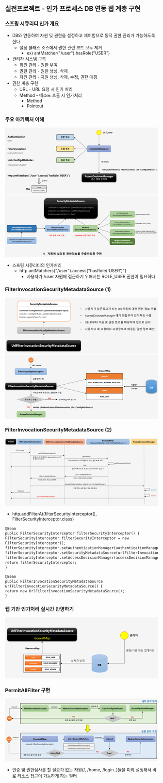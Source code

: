 ## 실전프로젝트 - 인가 프로세스 DB 연동 웹 계층 구현

### 스프링 시큐리티 인가 개요

- DB와 연동하여 자원 및 권한을 설정하고 제어함으로 동적 권한 관리가 가능하도록 한다
    - 설정 클래스 소스에서 권한 관련 코드 모두 제거
        - ex) antMatcher("/user").hasRole("USER")
- 관리자 시스템 구축
    - 회원 관리 - 권한 부여
    - 권한 관리 - 권한 생성, 삭제
    - 자원 관리 - 자원 생성, 삭제, 수정, 권한 매핑
- 권한 계층 구현
    - URL - URL 요청 시 인가 처리
    - Method - 메소드 호출 시 인가처리
        - Method
        - Pointcut

### 주요 아키텍처 이해

![authorization](../static/images/authorization.png)
![authorization_architecture](../static/images/authorization_architecture.png)

- 스프링 시큐리티의 인가처리
    - http.antMatchers("/user").access("hasRole('USER')")
        - 사용자가 /user 자원에 접근하기 위해서는 ROLE_USER 권한이 필요하다

### FilterInvocationSecurityMetadataSource (1)

![filter_invocation_security_metadata_source_1](../static/images/filter_invocation_security_metadata_source_1.png)
![filter_invocation_security_metadata_source_2](../static/images/filter_invocation_security_metadata_source_2.png)

### FilterInvocationSecurityMetadataSource (2)

![filter_invocation_security_metadata_source_3](../static/images/filter_invocation_security_metadata_source_3.png)

- http.addFilterAt(filterSecurityInterceptor(), FilterSecurityInterceptor.class)

```
@Bean
public FilterSecurityInterceptor filterSecurityInterceptor() {
FilterSecurityInterceptor filterSecurityInterceptor = new FilterSecurityInterceptor();
filterSecurityInterceptor.setAuthenticationManager(authenticationManager);
filterSecurityInterceptor.setSecurityMetadataSource(urlFilterInvocationSecurityMetadataSource());
filterSecurityInterceptor.setAccessDecisionManager(accessDecisionManager);
return filterSecurityInterceptor;
}
```

```
@Bean
public FilterInvocationSecurityMetadataSource urlFilterInvocationSecurityMetadataSource() {
return new UrlFilterInvocationSecurityMetadataSource();
}
```

### 웹 기반 인가처리 실시간 반영하기
![url_filter_invocation_security_metadata_source](../static/images/url_filter_invocation_security_metadata_source.png)

### PermitAllFilter 구현
![permit_all_filter](../static/images/permit_all_filter.png)
- 인증 및 권한심사를 할 필요가 없는 자원(/, /home, /login..)들을 미리 설정해서 바로 리소스 접근이 가능하게 하는 필터
